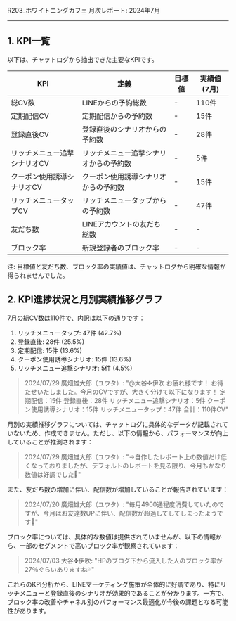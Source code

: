 R203_ホワイトニングカフェ 月次レポート: 2024年7月

---

## 1. KPI一覧

以下は、チャットログから抽出できた主要なKPIです。

| KPI | 定義 | 目標値 | 実績値 (7月) |
|-----|------|--------|-------------|
| 総CV数 | LINEからの予約総数 | - | 110件 |
| 定期配信CV | 定期配信からの予約数 | - | 15件 |
| 登録直後CV | 登録直後のシナリオからの予約数 | - | 28件 |
| リッチメニュー追撃シナリオCV | リッチメニュー追撃シナリオからの予約数 | - | 5件 |
| クーポン使用誘導シナリオCV | クーポン使用誘導シナリオからの予約数 | - | 15件 |
| リッチメニュータップCV | リッチメニュータップからの予約数 | - | 47件 |
| 友だち数 | LINEアカウントの友だち総数 | - | - |
| ブロック率 | 新規登録者のブロック率 | - | - |

注: 目標値と友だち数、ブロック率の実績値は、チャットログから明確な情報が得られませんでした。

## 2. KPI進捗状況と月別実績推移グラフ

7月の総CV数は110件で、内訳は以下の通りです：

1. リッチメニュータップ: 47件 (42.7%)
2. 登録直後: 28件 (25.5%)
3. 定期配信: 15件 (13.6%)
4. クーポン使用誘導シナリオ: 15件 (13.6%)
5. リッチメニュー追撃シナリオ: 5件 (4.5%)

> 2024/07/29 廣畑雄大郎（ユウタ）: "@大谷✤伊吹 お疲れ様です！ お待たせいたしました。今月のCVですが、大きく分けて以下になります！ 定期配信：15件 登録直後：28件 リッチメニュー追撃シナリオ：5件 クーポン使用誘導シナリオ：15件 リッチメニュータップ：47件 合計：110件CV"

月別の実績推移グラフについては、チャットログに具体的なデータが記載されていないため、作成できません。ただし、以下の情報から、パフォーマンスが向上していることが推測されます：

> 2024/07/29 廣畑雄大郎（ユウタ）: "→自作したレポート上の数値だけ低くなっておりましたが、デフォルトのレポートを見る限り、今月もかなり数値は好調でした🙌"

また、友だち数の増加に伴い、配信数が増加していることが報告されています：

> 2024/07/20 廣畑雄大郎（ユウタ）: "毎月4900通程度消費していたのですが、今月はお友達数UPに伴い、配信数が超過してしてしまったようです🙏"

ブロック率については、具体的な数値は提供されていませんが、以下の情報から、一部のセグメントで高いブロック率が観察されています：

> 2024/07/03 大谷✤伊吹: "HPのブログ下から流入した人のブロック率が27％ぐらいありますね💦"

これらのKPI分析から、LINEマーケティング施策が全体的に好調であり、特にリッチメニューと登録直後のシナリオが効果的であることが分かります。一方で、ブロック率の改善やチャネル別のパフォーマンス最適化が今後の課題となる可能性があります。